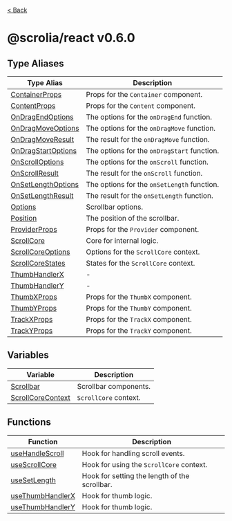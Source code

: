 [< Back](../README.md)

# @scrolia/react v0.6.0

## Type Aliases

| Type Alias | Description |
| ------ | ------ |
| [ContainerProps](type-aliases/ContainerProps.md) | Props for the `Container` component. |
| [ContentProps](type-aliases/ContentProps.md) | Props for the `Content` component. |
| [OnDragEndOptions](type-aliases/OnDragEndOptions.md) | The options for the `onDragEnd` function. |
| [OnDragMoveOptions](type-aliases/OnDragMoveOptions.md) | The options for the `onDragMove` function. |
| [OnDragMoveResult](type-aliases/OnDragMoveResult.md) | The result for the `onDragMove` function. |
| [OnDragStartOptions](type-aliases/OnDragStartOptions.md) | The options for the `onDragStart` function. |
| [OnScrollOptions](type-aliases/OnScrollOptions.md) | The options for the `onScroll` function. |
| [OnScrollResult](type-aliases/OnScrollResult.md) | The result for the `onScroll` function. |
| [OnSetLengthOptions](type-aliases/OnSetLengthOptions.md) | The options for the `onSetLength` function. |
| [OnSetLengthResult](type-aliases/OnSetLengthResult.md) | The result for the `onSetLength` function. |
| [Options](type-aliases/Options.md) | Scrollbar options. |
| [Position](type-aliases/Position.md) | The position of the scrollbar. |
| [ProviderProps](type-aliases/ProviderProps.md) | Props for the `Provider` component. |
| [ScrollCore](type-aliases/ScrollCore.md) | Core for internal logic. |
| [ScrollCoreOptions](type-aliases/ScrollCoreOptions.md) | Options for the `ScrollCore` context. |
| [ScrollCoreStates](type-aliases/ScrollCoreStates.md) | States for the `ScrollCore` context. |
| [ThumbHandlerX](type-aliases/ThumbHandlerX.md) | - |
| [ThumbHandlerY](type-aliases/ThumbHandlerY.md) | - |
| [ThumbXProps](type-aliases/ThumbXProps.md) | Props for the `ThumbX` component. |
| [ThumbYProps](type-aliases/ThumbYProps.md) | Props for the `ThumbY` component. |
| [TrackXProps](type-aliases/TrackXProps.md) | Props for the `TrackX` component. |
| [TrackYProps](type-aliases/TrackYProps.md) | Props for the `TrackY` component. |

## Variables

| Variable | Description |
| ------ | ------ |
| [Scrollbar](variables/Scrollbar.md) | Scrollbar components. |
| [ScrollCoreContext](variables/ScrollCoreContext.md) | `ScrollCore` context. |

## Functions

| Function | Description |
| ------ | ------ |
| [useHandleScroll](functions/useHandleScroll.md) | Hook for handling scroll events. |
| [useScrollCore](functions/useScrollCore.md) | Hook for using the `ScrollCore` context. |
| [useSetLength](functions/useSetLength.md) | Hook for setting the length of the scrollbar. |
| [useThumbHandlerX](functions/useThumbHandlerX.md) | Hook for thumb logic. |
| [useThumbHandlerY](functions/useThumbHandlerY.md) | Hook for thumb logic. |
